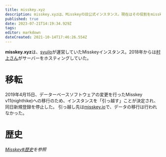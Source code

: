 ```yaml
---
title: misskey.xyz
description: misskey.xyzは、Misskeyの旧公式インスタンス。現在はその役割をmisskey.ioに譲り閉鎖されている。
published: true
date: 2023-07-21T14:19:34.929Z
tags: 
editor: markdown
dateCreated: 2021-10-14T17:46:26.554Z
---
```


**misskey.xyz**は、[syuilo](/persons/syuilo)が運営していたMisskeyインスタンス。2018年からは[村上さん](/persons/aureoleark)がサーバーをホスティングしていた。

# 移転
2019年4月15日、データーベースソフトウェアの変更を行ったMisskey v11(nighthike)への移行のため、インスタンスを「引っ越す」ことが決定され、同日新規登録を停止した。
引っ越し先は[misskey.io](/instances/misskey_io)で、データの移行は行われなかった。

# 歴史
*[Misskey#歴史](/software/misskey#歴史)を参照*
